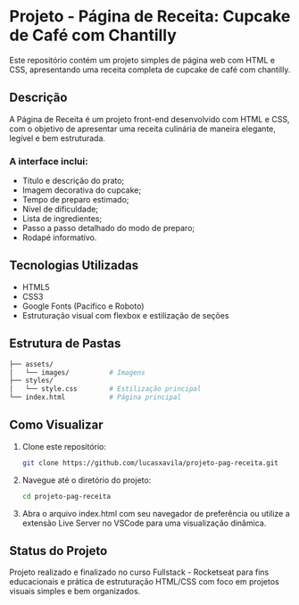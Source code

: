 # Projeto - Página de Receita: Cupcake de Café com Chantilly

Este repositório contém um projeto simples de página web com HTML e CSS, apresentando uma receita completa de cupcake de café com chantilly.

## Descrição

A Página de Receita é um projeto front-end desenvolvido com HTML e CSS, com o objetivo de apresentar uma receita culinária de maneira elegante, legível e bem estruturada. 

### A interface inclui:

- Título e descrição do prato;
- Imagem decorativa do cupcake;
- Tempo de preparo estimado;
- Nível de dificuldade;
- Lista de ingredientes;
- Passo a passo detalhado do modo de preparo;
- Rodapé informativo.

## Tecnologias Utilizadas

- HTML5
- CSS3
- Google Fonts (Pacifico e Roboto)
- Estruturação visual com flexbox e estilização de seções

## Estrutura de Pastas
   ```bash
   ├── assets/
   │   └── images/          # Imagens
   ├── styles/
   │   └── style.css        # Estilização principal
   └── index.html           # Página principal
   ```

## Como Visualizar

1. Clone este repositório:
   ```bash
   git clone https://github.com/lucasxavila/projeto-pag-receita.git
   ```
2. Navegue até o diretório do projeto:
   ```bash
   cd projeto-pag-receita
   ```
3. Abra o arquivo index.html com seu navegador de preferência ou utilize a extensão Live Server no VSCode para uma visualização dinâmica.

## Status do Projeto
Projeto realizado e finalizado no curso Fullstack - Rocketseat para fins educacionais e prática de estruturação HTML/CSS com foco em projetos visuais simples e bem organizados.
